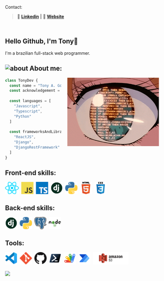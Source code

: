 [website]: https://github.com/tonnyyyy
[linkedin]: https://www.linkedin.com/in/tony-a-gomes-7b02a1218/
Contact:
>👔 [**Linkedin**][linkedin] **|** 🏡 [**Website**][website] 

<br>

## Hello Github, I'm Tony👋

I'm a brazilian full-stack web programmer.



## <img height="25" alt="about" src="https://raw.github.com/elizarov/elizarov/master/about.png"> About me:

<img align="right" width="300" src=".github/images/coding.gif" alt="person-coding-gif" style="margin-left:20px"/>



```js
class TonyDev {
  const name = "Tony A. Gomes"
  const acknowledgement = "web/fullstack"

  const languages = [
    "Javascript",
    "Typescript",
    "Python"
  ]

  const frameworksAndLibraries = [
    "ReactJS",
    "Django",
    "DjangoRestFramework"
  ]
}
```

## **Front-end skills:**  

<div style="display: flex; gap:8px">
  <a href="https://reactjs.org/">
    <img height="40" src=".github/icons/react.png">
  </a>
  <a href="https://developer.mozilla.org/en-US/docs/Web/JavaScript">
    <img height="40" src=".github/icons/javascript.png">
  </a>
  <a href="https://www.typescriptlang.org/">
    <img height="40" src=".github/icons/typescript.png">
  </a>
  <a href="https://www.djangoproject.com/">
    <img height="40" src=".github/icons/django.png">
  </a>
  <a href="https://www.python.org/">
    <img height="40" src=".github/icons/python.png">
  </a>
  <a href="https://developer.mozilla.org/en-US/docs/Web/HTML">
    <img height="40" src=".github/icons/html.png">
  </a>
  <a href="https://developer.mozilla.org/en-US/docs/Web/CSS">
    <img height="40" src=".github/icons/css.png">
  </a>
</div>

## **Back-end skills:**
<div style="display: flex; gap:8px">
  <a href="https://www.djangoproject.com/">
    <img height="40" src=".github/icons/django.png">
  </a>
  <a href="https://www.python.org/">
    <img height="40" src=".github/icons/python.png">
  </a>
  <a href="https://www.postgresql.org/">
    <img height="40" src=".github/icons/postgres.png">
  </a>
  <a href="https://nodejs.org/en/">
    <img height="40" src=".github/icons/node.png">
  </a>
</div>

## **Tools:**
<div style="display: flex; gap:8px">
  <a href="https://code.visualstudio.com/">
    <img height="40" src=".github/icons/vscode.png">
  </a>
  <a href="https://git-scm.com/">
    <img height="40" src=".github/icons/git.png">
  </a>
  <a href="#">
    <img height="40" src=".github/icons/github.png">
  </a>
  <a href="https://docs.microsoft.com/en-US/powershell/scripting/overview?view=powershell-7.2">
    <img height="40" src=".github/icons/powershell.png">
  </a>
  <a href="https://developers.google.com/apps-script">
    <img height="40" src=".github/icons/google-apps-script.png">
  </a>
  <a href="https://docs.microsoft.com/en-us/power-automate/getting-started">
    <img height="40" src=".github/icons/power-automate.png">
  </a>
  <a href="https://aws.amazon.com/s3/getting-started/?nc1=h_ls">
    <img height="40" src=".github/icons/s3.png">
  </a>
</div>

<br>

<a href="https://github.com/tonnyyyy">
  <img align="center" src="https://github-readme-stats.vercel.app/api/top-langs/?username=tonnyyyy&theme=dracula&hide=Ruby,CSS" />
</a>
